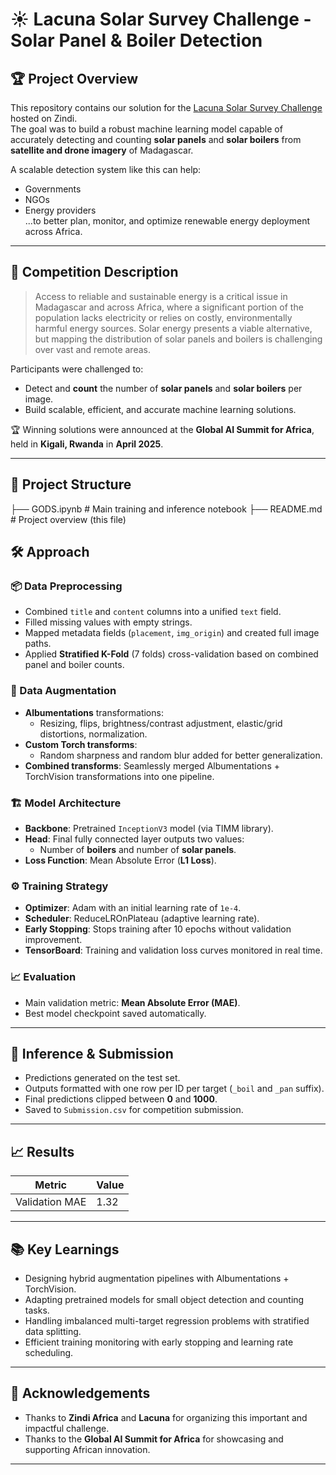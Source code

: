 # ☀️ Lacuna Solar Survey Challenge - Solar Panel & Boiler Detection

## 🏆 Project Overview

This repository contains our solution for the [Lacuna Solar Survey Challenge](https://zindi.africa/competitions/lacuna-solar-survey-challenge) hosted on Zindi.  
The goal was to build a robust machine learning model capable of accurately detecting and counting **solar panels** and **solar boilers** from **satellite and drone imagery** of Madagascar.

A scalable detection system like this can help:
- Governments
- NGOs
- Energy providers  
...to better plan, monitor, and optimize renewable energy deployment across Africa.

---

## 📜 Competition Description

> Access to reliable and sustainable energy is a critical issue in Madagascar and across Africa, where a significant portion of the population lacks electricity or relies on costly, environmentally harmful energy sources. Solar energy presents a viable alternative, but mapping the distribution of solar panels and boilers is challenging over vast and remote areas.

Participants were challenged to:
- Detect and **count** the number of **solar panels** and **solar boilers** per image.
- Build scalable, efficient, and accurate machine learning solutions.

🏆 Winning solutions were announced at the **Global AI Summit for Africa**, held in **Kigali, Rwanda** in **April 2025**.

---

## 📂 Project Structure

├── GODS.ipynb # Main training and inference notebook ├── README.md # Project overview (this file)

## 🛠️ Approach

### 📦 Data Preprocessing
- Combined `title` and `content` columns into a unified `text` field.
- Filled missing values with empty strings.
- Mapped metadata fields (`placement`, `img_origin`) and created full image paths.
- Applied **Stratified K-Fold** (7 folds) cross-validation based on combined panel and boiler counts.

### 🎨 Data Augmentation
- **Albumentations** transformations:
  - Resizing, flips, brightness/contrast adjustment, elastic/grid distortions, normalization.
- **Custom Torch transforms**:
  - Random sharpness and random blur added for better generalization.
- **Combined transforms**: Seamlessly merged Albumentations + TorchVision transformations into one pipeline.

### 🏗️ Model Architecture
- **Backbone**: Pretrained `InceptionV3` model (via TIMM library).
- **Head**: Final fully connected layer outputs two values:
  - Number of **boilers** and number of **solar panels**.
- **Loss Function**: Mean Absolute Error (**L1 Loss**).

### ⚙️ Training Strategy
- **Optimizer**: Adam with an initial learning rate of `1e-4`.
- **Scheduler**: ReduceLROnPlateau (adaptive learning rate).
- **Early Stopping**: Stops training after 10 epochs without validation improvement.
- **TensorBoard**: Training and validation loss curves monitored in real time.

### 📈 Evaluation
- Main validation metric: **Mean Absolute Error (MAE)**.
- Best model checkpoint saved automatically.

---

## 🚀 Inference & Submission

- Predictions generated on the test set.
- Outputs formatted with one row per ID per target (`_boil` and `_pan` suffix).
- Final predictions clipped between **0** and **1000**.
- Saved to `Submission.csv` for competition submission.

---

## 📈 Results

| Metric        | Value         |
|---------------|---------------|
|Validation MAE | 1.32         |

---

## 📚 Key Learnings

- Designing hybrid augmentation pipelines with Albumentations + TorchVision.
- Adapting pretrained models for small object detection and counting tasks.
- Handling imbalanced multi-target regression problems with stratified data splitting.
- Efficient training monitoring with early stopping and learning rate scheduling.

---

## 🙏 Acknowledgements

- Thanks to **Zindi Africa** and **Lacuna** for organizing this important and impactful challenge.
- Thanks to the **Global AI Summit for Africa** for showcasing and supporting African innovation.

---
